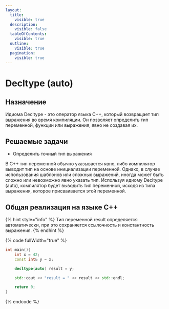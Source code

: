 ```yaml
---
layout:
  title:
    visible: true
  description:
    visible: false
  tableOfContents:
    visible: true
  outline:
    visible: true
  pagination:
    visible: true
---
```


# Decltype (auto)

## Назначение

Идиома Decltype - это оператор языка C++, который возвращает тип выражения во время компиляции. Он позволяет определить тип переменной, функции или выражения, явно не создавая их.

## Решаемые задачи

* Определить точный тип выражения

В C++ тип переменной обычно указывается явно, либо компилятор выводит тип на основе инициализации переменной. Однако, в случае использования шаблонов или сложных выражений, иногда может быть сложно или невозможно явно указать тип. Используя идиому Decltype (auto), компилятор будет выводить тип переменной, исходя из типа выражения, которое присваивается этой переменной.

## Общая реализация на языке C++

{% hint style="info" %}
Тип переменной result определяется автоматически, при это сохраняется ссылочность и константность выражения.
{% endhint %}

{% code fullWidth="true" %}
```cpp
int main(){
    int x = 42;
    const int& y = x;

    decltype(auto) result = y;

    std::cout << "result = " << result << std::endl;

    return 0;
}
```
{% endcode %}
